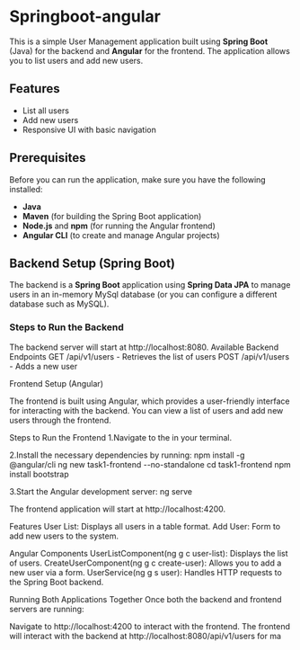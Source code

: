 # Springboot-angular
This is a simple User Management application built using **Spring Boot** (Java) for the backend and **Angular** for the frontend. The application allows you to list users and add new users.

## Features

- List all users
- Add new users
- Responsive UI with basic navigation

## Prerequisites

Before you can run the application, make sure you have the following installed:

- **Java** 
- **Maven** (for building the Spring Boot application)
- **Node.js** and **npm** (for running the Angular frontend)
- **Angular CLI** (to create and manage Angular projects)

## Backend Setup (Spring Boot)

The backend is a **Spring Boot** application using **Spring Data JPA** to manage users in an in-memory MySql database (or you can configure a different database such as MySQL).

### Steps to Run the Backend

The backend server will start at http://localhost:8080.
Available Backend Endpoints
GET /api/v1/users - Retrieves the list of users
POST /api/v1/users - Adds a new user

Frontend Setup (Angular)

The frontend is built using Angular, which provides a user-friendly interface for interacting with the backend. You can view a list of users and add new users through the frontend.

Steps to Run the Frontend
1.Navigate to the in your terminal.

2.Install the necessary dependencies by running:
npm install -g @angular/cli
ng new task1-frontend --no-standalone
cd task1-frontend
npm install bootstrap

3.Start the Angular development server:
ng serve

The frontend application will start at http://localhost:4200.

Features
User List: Displays all users in a table format.
Add User: Form to add new users to the system.

Angular Components
UserListComponent(ng g c user-list): Displays the list of users.
CreateUserComponent(ng g c create-user): Allows you to add a new user via a form.
UserService(ng g s user): Handles HTTP requests to the Spring Boot backend.

Running Both Applications Together
Once both the backend and frontend servers are running:

Navigate to http://localhost:4200 to interact with the frontend.
The frontend will interact with the backend at http://localhost:8080/api/v1/users for ma
